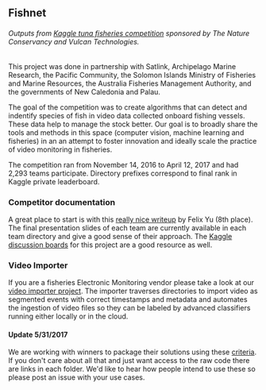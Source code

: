 ## Fishnet
###### Outputs from [Kaggle tuna fisheries competition](https://www.kaggle.com/c/the-nature-conservancy-fisheries-monitoring) sponsored by The Nature Conservancy and Vulcan Technologies.  

This project was done in partnership with Satlink, Archipelago Marine Research, the Pacific Community, the Solomon Islands Ministry of Fisheries and Marine Resources, the Australia Fisheries Management Authority, and the governments of New Caledonia and Palau.

The goal of the competition was to create algorithms that can detect and indentify species of fish in video data collected onboard fishing vessels. These data help to manage the stock better.  Our goal is to broadly share the tools and methods in this space (computer vision, machine learning and fisheries) in an an attempt to foster innovation and ideally scale the practice of video monitoring in fisheries.

The competition ran from November 14, 2016 to April 12, 2017 and had 2,293 teams participate. Directory prefixes correspond to final rank in Kaggle private leaderboard.

### Competitor documentation
A great place to start is with this [really nice writeup](https://flyyufelix.github.io/2017/04/16/kaggle-nature-conservancy.html) by Felix Yu (8th place). The final presentation slides of each team are currently available in each team directory and give a good sense of their approach. The [Kaggle discussion boards](https://www.kaggle.com/c/the-nature-conservancy-fisheries-monitoring/discussion) for this project are a good resource as well.

### Video Importer
If you are a fisheries Electronic Monitoring vendor please take a look at our [video importer project](https://github.com/tnc-ca-geo/video-importer). The importer traverses directories to import video as segmented events with correct timestamps and metadata and automates the ingestion of video files so they can be labeled by advanced classifiers running either locally or in the cloud.

#### Update 5/31/2017
We are working with winners to package their solutions using these [criteria](../master/kaggle_to_production.md). If you don't care about all that and just want access to the raw code there are links in each folder.  We'd like to hear how people intend to use these so please post an issue with your use cases.

